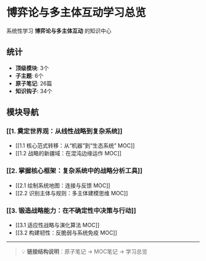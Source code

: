 # 博弈论与多主体互动学习总览

系统性学习 **博弈论与多主体互动** 的知识中心

## 统计

- **顶级模块**: 3个
- **子主题**: 6个
- **原子笔记**: 26篇
- **知识钩子**: 34个

## 模块导航

### [[1. 奠定世界观：从线性战略到复杂系统]]

- [[1.1 核心范式转移：从“机器”到“生态系统” MOC]]
- [[1.2 战略的新疆域：在混沌边缘运作 MOC]]

### [[2. 掌握核心框架：复杂系统中的战略分析工具]]

- [[2.1 绘制系统地图：连接与反馈 MOC]]
- [[2.2 识别主体与规则：多主体建模思维 MOC]]

### [[3. 锻造战略能力：在不确定性中决策与行动]]

- [[3.1 适应性战略与演化算法 MOC]]
- [[3.2 构建韧性：反脆弱与系统免疫 MOC]]

---

> 💡 **链接结构说明**：原子笔记 → MOC笔记 → 学习总览
